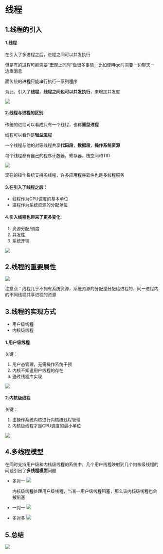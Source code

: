 # 线程
## 1.线程的引入
#### 1.线程
在引入了多进程之后，进程之间可以并发执行

但是有的进程可能需要“宏观上同时”做很多事情，比如使用qq时需要一边聊天一边发消息

而传统的进程只能串行执行一系列程序

为此，引入了**线程**，**线程之间也可以并发执行**，来增加并发度

![](img/引入线程.png)

#### 2.线程与进程的区别
传统的进程可以看成只有一个线程，也称**重型进程**

线程可以看作是**轻型进程**

一个线程与他的对等线程共享**代码段**，**数据段**，**操作系统资源**

每个线程都有自己的程序计数器，寄存器，栈空间和TID

![](img/单线程进程和多线程进程.png)

现在的操作系统支持多线程，许多应用程序软件也是多线程服务

#### 3.在引入了线程之后：
+ 线程作为CPU调度的基本单位
+ 进程作为系统资源的分配单位

#### 4.引入线程也带来了更多变化:
1. 资源分配/调度
2. 并发性
3. 系统开销

![](img/引入线程的变化.png)

## 2.线程的重要属性

![](img/线程重要特点.png)

注意点：线程几乎不拥有系统资源，系统资源的分配是分配给进程的，同一进程内的不同线程共享进程的资源

## 3.线程的实现方式
+ 用户级线程
+ 内核级线程

#### 1.用户级线程
关键：
1. 用户态管理，无需操作系统干预
2. 内核不知道用户线程的存在
3. 通过线程库实现

![](img/用户级线程.png)

#### 2.内核级线程
关键：
1. 由操作系统内核进行内核级线程管理
2. 内核级线程才是CPU调度的最小单位

![](img/内核级线程.png)

## 4.多线程模型
在同时支持用户级和内核级线程的系统中，几个用户线程映射到几个内核级线程的问题引出了**多线程模型**问题
+ 多对一
    ![](img/多对一模型.png)
    
    内核级线程处理用户级线程，当某一用户级线程阻塞，那么该内核级线程也会被阻塞
+ 一对一
    ![](img/一对一模型.png)
+ 多对多
    ![](img/多对多模型.png)
    
## 5.总结
![](img/总结-线程.png)